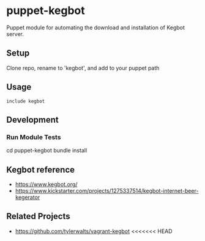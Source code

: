 puppet-kegbot
=================

Puppet module for automating the download and installation of Kegbot server.

## Setup

Clone repo, rename to 'kegbot', and add to your puppet path

## Usage

`include kegbot`

## Development

### Run Module Tests

cd puppet-kegbot
bundle install


## Kegbot reference
* https://www.kegbot.org/
* https://www.kickstarter.com/projects/1275337514/kegbot-internet-beer-kegerator

## Related Projects
* https://github.com/tylerwalts/vagrant-kegbot
<<<<<<< HEAD

<!--
License
-------
=======
>>>>>>> release/0.1.1

## Support

Please log tickets and issues at our [Projects site](https://github.com/burdara/puppet-kegbot/issues)


[![Bitdeli Badge](https://d2weczhvl823v0.cloudfront.net/burdara/puppet-kegbot/trend.png)](https://bitdeli.com/free "Bitdeli Badge")

